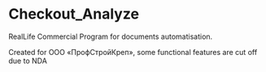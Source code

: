 # Checkout_Analyze
RealLife Commercial Program for documents automatisation.

Created for ООО «ПрофСтройКреп», some functional features are cut off due to NDA
